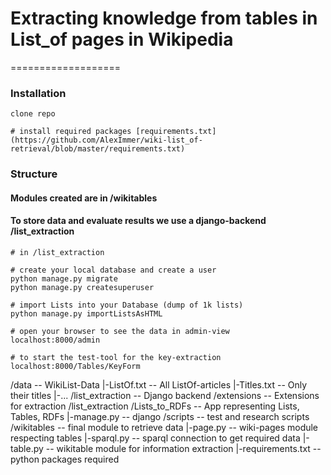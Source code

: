 # Extracting knowledge from tables in List_of pages in Wikipedia
===================

### Installation

```
clone repo

# install required packages [requirements.txt](https://github.com/AlexImmer/wiki-list_of-retrieval/blob/master/requirements.txt)
```

### Structure

#### Modules created are in /wikitables

#### To store data and evaluate results we use a django-backend /list_extraction

```
# in /list_extraction

# create your local database and create a user
python manage.py migrate
python manage.py createsuperuser

# import Lists into your Database (dump of 1k lists)
python manage.py importListsAsHTML

# open your browser to see the data in admin-view
localhost:8000/admin

# to start the test-tool for the key-extraction
localhost:8000/Tables/KeyForm

```
/data                      -- WikiList-Data
  |-ListOf.txt             -- All ListOf-articles
  |-Titles.txt             -- Only their titles 
  |-...
/list_extraction           -- Django backend
  /extensions  			   -- Extensions for extraction
  /list_extraction
  /Lists_to_RDFs		   -- App representing Lists, Tables, RDFs
  |-manage.py              -- django 
/scripts				   -- test and research scripts
/wikitables                -- final module to retrieve data
  |-page.py                -- wiki-pages module respecting tables
  |-sparql.py              -- sparql connection to get required data
  |-table.py               -- wikitable module for information extraction
|-requirements.txt         -- python packages required
```

